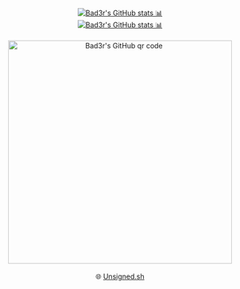 <div align="center">
  <a href="https://github.com/bad3r">
    <img src="https://github-readme-stats.vercel.app/api?username=Bad3r&theme=github_dark_dimmed&show_icons=true&hide_border=false" alt="Bad3r's GitHub stats 📊">
  </a>
</div>

<div align="center">
  <a href="https://gist.github.com/Bad3r">
    <img src="https://github-readme-streak-stats.herokuapp.com/?user=bad3r&theme=github_dark_dimmed&show_icons=true" alt="Bad3r's GitHub stats 📊">
  </a>
</div>

<div align="center">
    <br>
    <img src="https://github.com/user-attachments/assets/e3607213-5a3c-4e1e-816b-9bbce3dd83ca" alt="Bad3r's GitHub qr code" width="450">
    <br>
</div>

<div align="center">
    <br>
    🌐 <a href="https://unsigned.sh">Unsigned.sh</a>
    <br>
</div>
